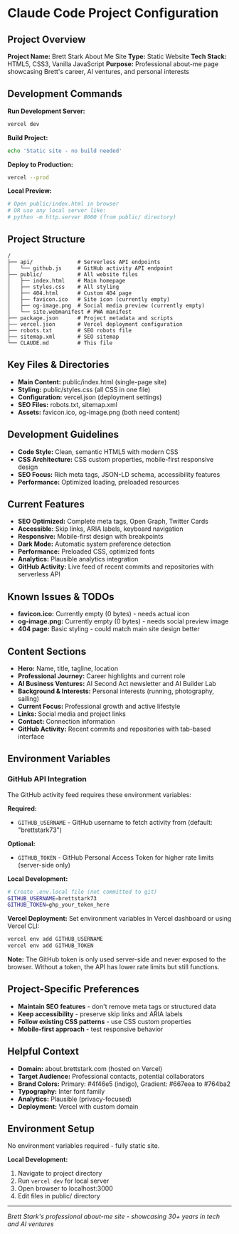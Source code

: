 # Claude Code Project Configuration

## Project Overview
**Project Name:** Brett Stark About Me Site
**Type:** Static Website
**Tech Stack:** HTML5, CSS3, Vanilla JavaScript
**Purpose:** Professional about-me page showcasing Brett's career, AI ventures, and personal interests

## Development Commands
**Run Development Server:**
```bash
vercel dev
```

**Build Project:**
```bash
echo 'Static site - no build needed'
```

**Deploy to Production:**
```bash
vercel --prod
```

**Local Preview:**
```bash
# Open public/index.html in browser
# OR use any local server like:
# python -m http.server 8000 (from public/ directory)
```

## Project Structure
```
/
├── api/              # Serverless API endpoints
│   └── github.js     # GitHub activity API endpoint
├── public/           # All website files
│   ├── index.html    # Main homepage
│   ├── styles.css    # All styling
│   ├── 404.html      # Custom 404 page
│   ├── favicon.ico   # Site icon (currently empty)
│   ├── og-image.png  # Social media preview (currently empty)
│   └── site.webmanifest # PWA manifest
├── package.json      # Project metadata and scripts
├── vercel.json       # Vercel deployment configuration
├── robots.txt        # SEO robots file
├── sitemap.xml       # SEO sitemap
└── CLAUDE.md         # This file
```

## Key Files & Directories
- **Main Content:** public/index.html (single-page site)
- **Styling:** public/styles.css (all CSS in one file)
- **Configuration:** vercel.json (deployment settings)
- **SEO Files:** robots.txt, sitemap.xml
- **Assets:** favicon.ico, og-image.png (both need content)

## Development Guidelines
- **Code Style:** Clean, semantic HTML5 with modern CSS
- **CSS Architecture:** CSS custom properties, mobile-first responsive design
- **SEO Focus:** Rich meta tags, JSON-LD schema, accessibility features
- **Performance:** Optimized loading, preloaded resources

## Current Features
- **SEO Optimized:** Complete meta tags, Open Graph, Twitter Cards
- **Accessible:** Skip links, ARIA labels, keyboard navigation
- **Responsive:** Mobile-first design with breakpoints
- **Dark Mode:** Automatic system preference detection
- **Performance:** Preloaded CSS, optimized fonts
- **Analytics:** Plausible analytics integration
- **GitHub Activity:** Live feed of recent commits and repositories with serverless API

## Known Issues & TODOs
- **favicon.ico:** Currently empty (0 bytes) - needs actual icon
- **og-image.png:** Currently empty (0 bytes) - needs social preview image
- **404 page:** Basic styling - could match main site design better

## Content Sections
- **Hero:** Name, title, tagline, location
- **Professional Journey:** Career highlights and current role
- **AI Business Ventures:** AI Second Act newsletter and AI Builder Lab
- **Background & Interests:** Personal interests (running, photography, sailing)
- **Current Focus:** Professional growth and active lifestyle
- **Links:** Social media and project links
- **Contact:** Connection information
- **GitHub Activity:** Recent commits and repositories with tab-based interface

## Environment Variables

### GitHub API Integration
The GitHub activity feed requires these environment variables:

**Required:**
- `GITHUB_USERNAME` - GitHub username to fetch activity from (default: "brettstark73")

**Optional:**
- `GITHUB_TOKEN` - GitHub Personal Access Token for higher rate limits (server-side only)

**Local Development:**
```bash
# Create .env.local file (not committed to git)
GITHUB_USERNAME=brettstark73
GITHUB_TOKEN=ghp_your_token_here
```

**Vercel Deployment:**
Set environment variables in Vercel dashboard or using Vercel CLI:
```bash
vercel env add GITHUB_USERNAME
vercel env add GITHUB_TOKEN
```

**Note:** The GitHub token is only used server-side and never exposed to the browser. Without a token, the API has lower rate limits but still functions.

## Project-Specific Preferences
- **Maintain SEO features** - don't remove meta tags or structured data  
- **Keep accessibility** - preserve skip links and ARIA labels
- **Follow existing CSS patterns** - use CSS custom properties
- **Mobile-first approach** - test responsive behavior

## Helpful Context
- **Domain:** about.brettstark.com (hosted on Vercel)
- **Target Audience:** Professional contacts, potential collaborators
- **Brand Colors:** Primary: #4f46e5 (indigo), Gradient: #667eea to #764ba2
- **Typography:** Inter font family
- **Analytics:** Plausible (privacy-focused)
- **Deployment:** Vercel with custom domain

## Environment Setup
No environment variables required - fully static site.

**Local Development:**
1. Navigate to project directory
2. Run `vercel dev` for local server
3. Open browser to localhost:3000
4. Edit files in public/ directory

---
*Brett Stark's professional about-me site - showcasing 30+ years in tech and AI ventures*